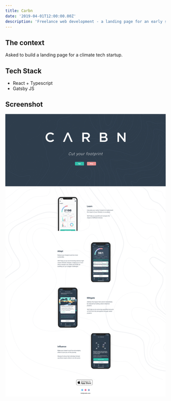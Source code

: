 ```yaml
---
title: Carbn
date: '2019-04-01T12:00:00.00Z'
description: 'Freelance web development - a landing page for an early stage climate tech startup'
---
```


## The context

Asked to build a landing page for a climate tech startup.

## Tech Stack

- React + Typescript
- Gatsby JS

## Screenshot

![Carbn Landing Page](./landing.png)
